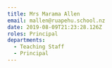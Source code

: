 ```yaml
---
title: Mrs Marama Allen
email: mallen@ruapehu.school.nz
date: 2019-08-09T21:23:28.126Z
roles: Principal
departments:
  - Teaching Staff
  - Principal
---
```


